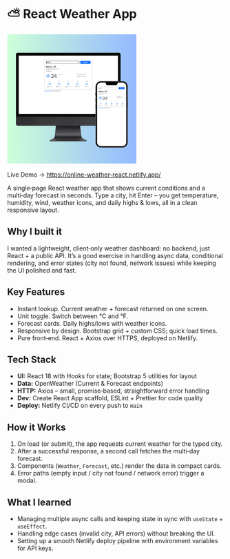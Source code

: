 # ⛅ React Weather App

![Weather app mock‑up showing desktop & mobile](./weather_scrin.png)

Live Demo → https://online-weather-react.netlify.app/

A single‑page React weather app that shows current conditions and a multi‑day forecast in seconds. Type a city, hit Enter – you get temperature, humidity, wind, weather icons, and daily highs & lows, all in a clean responsive layout.

## Why I built it

I wanted a lightweight, client‑only weather dashboard: no backend, just React + a public API. It’s a good exercise in handling async data, conditional rendering, and error states (city not found, network issues) while keeping the UI polished and fast.

## Key Features

-  Instant lookup. Current weather + forecast returned on one screen.
-  Unit toggle. Switch between °C and °F.
-  Forecast cards. Daily highs/lows with weather icons.
-  Responsive by design. Bootstrap grid + custom CSS; quick load times.
-  Pure front‑end. React + Axios over HTTPS, deployed on Netlify.

## Tech Stack

-  **UI:** React 18 with Hooks for state; Bootstrap 5 utilities for layout
-  **Data:** OpenWeather (Current & Forecast endpoints)
-  **HTTP:** Axios – small, promise‑based, straightforward error handling
-  **Dev:** Create React App scaffold, ESLint + Prettier for code quality
-  **Deploy:** Netlify CI/CD on every push to `main`

## How it Works

1. On load (or submit), the app requests current weather for the typed city.
2. After a successful response, a second call fetches the multi‑day forecast.
3. Components (`Weather`, `Forecast`, etc.) render the data in compact cards.
4. Error paths (empty input / city not found / network error) trigger a modal.

## What I learned

-  Managing multiple async calls and keeping state in sync with `useState` + `useEffect`.
-  Handling edge cases (invalid city, API errors) without breaking the UI.
-  Setting up a smooth Netlify deploy pipeline with environment variables for API keys.
